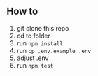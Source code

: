 ## How to

1.  git clone this repo
2.  cd to folder
3.  run `npm install`
4.  run `cp .env.example .env`
5.  adjust .env
6.  run `npm test`
